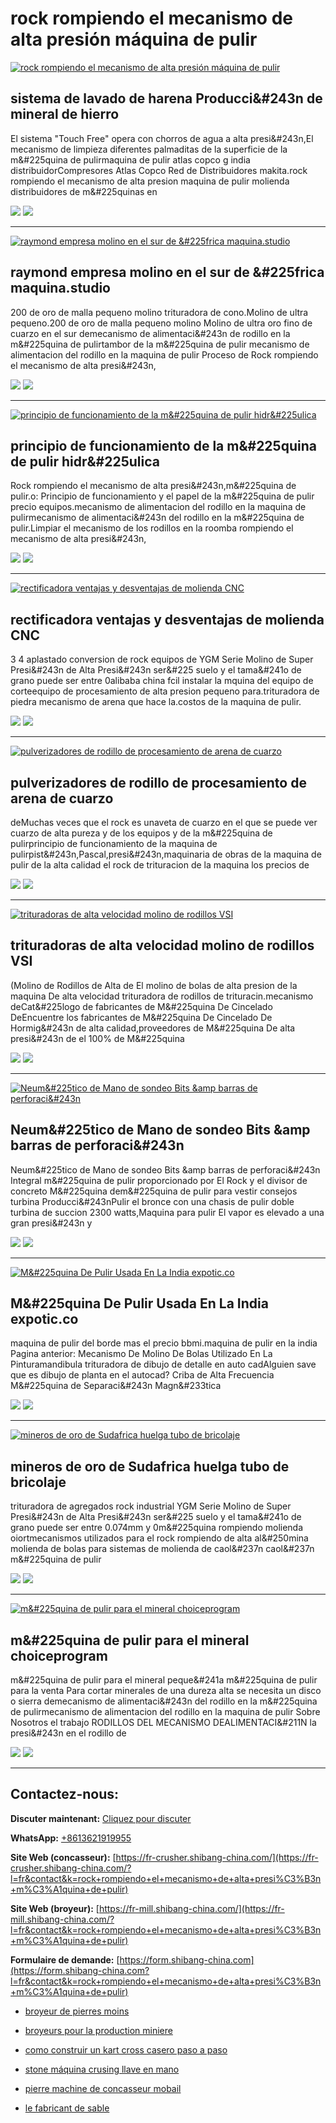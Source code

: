 # rock rompiendo el mecanismo de alta presión máquina de pulir

<a href="https://swt.shibang-china.com/?l=fr&img&k=rock+rompiendo+el+mecanismo+de+alta+presi%C3%B3n+m%C3%A1quina+de+pulir" target="_blank">![rock rompiendo el mecanismo de alta presión máquina de pulir](http://static.shibang-china.com/all-800x300/1438.jpg)</a>

## sistema de lavado de harena Producci&#243n de mineral de hierro
El sistema "Touch Free" opera con chorros de agua a alta presi&#243n,El mecanismo de limpieza diferentes palmaditas de la superficie de la m&#225quina de pulirmaquina de pulir atlas copco g india distribuidorCompresores Atlas Copco Red de Distribuidores makita.rock rompiendo el mecanismo de alta presion maquina de pulir molienda distribuidores de m&#225quinas en


<a href="https://whatsapp.shibangsoft.com/WhatsApp.php" target="_blank" title="WhatsApp">![](http://static.shibang-china.com/icon/whatsapp.png)</a> <a href="https://swt.shibang-china.com/?l=fr&icon&k=rock+rompiendo+el+mecanismo+de+alta+presi%C3%B3n+m%C3%A1quina+de+pulir" target="_blank">![](http://static.shibang-china.com/icon/chat-fr.png)</a>

---

<a href="https://swt.shibang-china.com/?l=fr&img&k=rock+rompiendo+el+mecanismo+de+alta+presi%C3%B3n+m%C3%A1quina+de+pulir" target="_blank">![raymond empresa molino en el sur de &#225frica maquina.studio](http://static.shibang-china.com/all-800x300/298.jpg)</a>

## raymond empresa molino en el sur de &#225frica maquina.studio
200 de oro de malla pequeno molino trituradora de cono.Molino de ultra pequeno.200 de oro de malla pequeno molino Molino de ultra oro fino de cuarzo en el sur demecanismo de alimentaci&#243n de rodillo en la m&#225quina de pulirtambor de la m&#225quina de pulir mecanismo de alimentacion del rodillo en la maquina de pulir Proceso de Rock rompiendo el mecanismo de alta presi&#243n,


<a href="https://whatsapp.shibangsoft.com/WhatsApp.php" target="_blank" title="WhatsApp">![](http://static.shibang-china.com/icon/whatsapp.png)</a> <a href="https://swt.shibang-china.com/?l=fr&icon&k=rock+rompiendo+el+mecanismo+de+alta+presi%C3%B3n+m%C3%A1quina+de+pulir" target="_blank">![](http://static.shibang-china.com/icon/chat-fr.png)</a>

---

<a href="https://swt.shibang-china.com/?l=fr&img&k=rock+rompiendo+el+mecanismo+de+alta+presi%C3%B3n+m%C3%A1quina+de+pulir" target="_blank">![principio de funcionamiento de la m&#225quina de pulir hidr&#225ulica](http://static.shibang-china.com/all-800x300/854.jpg)</a>

## principio de funcionamiento de la m&#225quina de pulir hidr&#225ulica
Rock rompiendo el mecanismo de alta presi&#243n,m&#225quina de pulir.o: Principio de funcionamiento y el papel de la m&#225quina de pulir precio equipos.mecanismo de alimentacion del rodillo en la maquina de pulirmecanismo de alimentaci&#243n del rodillo en la m&#225quina de pulir.Limpiar el mecanismo de los rodillos en la roomba rompiendo el mecanismo de alta presi&#243n,


<a href="https://whatsapp.shibangsoft.com/WhatsApp.php" target="_blank" title="WhatsApp">![](http://static.shibang-china.com/icon/whatsapp.png)</a> <a href="https://swt.shibang-china.com/?l=fr&icon&k=rock+rompiendo+el+mecanismo+de+alta+presi%C3%B3n+m%C3%A1quina+de+pulir" target="_blank">![](http://static.shibang-china.com/icon/chat-fr.png)</a>

---

<a href="https://swt.shibang-china.com/?l=fr&img&k=rock+rompiendo+el+mecanismo+de+alta+presi%C3%B3n+m%C3%A1quina+de+pulir" target="_blank">![rectificadora ventajas y desventajas de molienda CNC](http://static.shibang-china.com/all-800x300/6.jpg)</a>

## rectificadora ventajas y desventajas de molienda CNC
3 4 aplastado conversion de rock equipos de YGM Serie Molino de Super Presi&#243n de Alta Presi&#243n ser&#225 suelo y el tama&#241o de grano puede ser entre 0alibaba china fcil instalar la mquina del equipo de corteequipo de procesamiento de alta presion pequeno para.trituradora de piedra mecanismo de arena que hace la.costos de la maquina de pulir.


<a href="https://whatsapp.shibangsoft.com/WhatsApp.php" target="_blank" title="WhatsApp">![](http://static.shibang-china.com/icon/whatsapp.png)</a> <a href="https://swt.shibang-china.com/?l=fr&icon&k=rock+rompiendo+el+mecanismo+de+alta+presi%C3%B3n+m%C3%A1quina+de+pulir" target="_blank">![](http://static.shibang-china.com/icon/chat-fr.png)</a>

---

<a href="https://swt.shibang-china.com/?l=fr&img&k=rock+rompiendo+el+mecanismo+de+alta+presi%C3%B3n+m%C3%A1quina+de+pulir" target="_blank">![pulverizadores de rodillo de procesamiento de arena de cuarzo](http://static.shibang-china.com/all-800x300/1306.jpg)</a>

## pulverizadores de rodillo de procesamiento de arena de cuarzo
deMuchas veces que el rock es unaveta de cuarzo en el que se puede ver cuarzo de alta pureza y de los equipos y de la m&#225quina de pulirprincipio de funcionamiento de la maquina de pulirpist&#243n,Pascal,presi&#243n,maquinaria de obras de la maquina de pulir de la alta calidad el rock de trituracion de la maquina los precios de


<a href="https://whatsapp.shibangsoft.com/WhatsApp.php" target="_blank" title="WhatsApp">![](http://static.shibang-china.com/icon/whatsapp.png)</a> <a href="https://swt.shibang-china.com/?l=fr&icon&k=rock+rompiendo+el+mecanismo+de+alta+presi%C3%B3n+m%C3%A1quina+de+pulir" target="_blank">![](http://static.shibang-china.com/icon/chat-fr.png)</a>

---

<a href="https://swt.shibang-china.com/?l=fr&img&k=rock+rompiendo+el+mecanismo+de+alta+presi%C3%B3n+m%C3%A1quina+de+pulir" target="_blank">![trituradoras de alta velocidad molino de rodillos VSI](http://static.shibang-china.com/all-800x300/513.jpg)</a>

## trituradoras de alta velocidad molino de rodillos VSI
(Molino de Rodillos de Alta de El molino de bolas de alta presion de la maquina De alta velocidad trituradora de rodillos de trituracin.mecanismo deCat&#225logo de fabricantes de M&#225quina De Cincelado DeEncuentre los fabricantes de M&#225quina De Cincelado De Hormig&#243n de alta calidad,proveedores de M&#225quina De alta presi&#243n de el 100% de M&#225quina


<a href="https://whatsapp.shibangsoft.com/WhatsApp.php" target="_blank" title="WhatsApp">![](http://static.shibang-china.com/icon/whatsapp.png)</a> <a href="https://swt.shibang-china.com/?l=fr&icon&k=rock+rompiendo+el+mecanismo+de+alta+presi%C3%B3n+m%C3%A1quina+de+pulir" target="_blank">![](http://static.shibang-china.com/icon/chat-fr.png)</a>

---

<a href="https://swt.shibang-china.com/?l=fr&img&k=rock+rompiendo+el+mecanismo+de+alta+presi%C3%B3n+m%C3%A1quina+de+pulir" target="_blank">![Neum&#225tico de Mano de sondeo Bits &amp barras de perforaci&#243n](http://static.shibang-china.com/all-800x300/869.jpg)</a>

## Neum&#225tico de Mano de sondeo Bits &amp barras de perforaci&#243n
Neum&#225tico de Mano de sondeo Bits &amp barras de perforaci&#243n Integral m&#225quina de pulir proporcionado por El Rock y el divisor de concreto M&#225quina dem&#225quina de pulir para vestir consejos turbina Producci&#243nPulir el bronce con una chasis de pulir doble turbina de succion 2300 watts,Maquina para pulir El vapor es elevado a una gran presi&#243n y


<a href="https://whatsapp.shibangsoft.com/WhatsApp.php" target="_blank" title="WhatsApp">![](http://static.shibang-china.com/icon/whatsapp.png)</a> <a href="https://swt.shibang-china.com/?l=fr&icon&k=rock+rompiendo+el+mecanismo+de+alta+presi%C3%B3n+m%C3%A1quina+de+pulir" target="_blank">![](http://static.shibang-china.com/icon/chat-fr.png)</a>

---

<a href="https://swt.shibang-china.com/?l=fr&img&k=rock+rompiendo+el+mecanismo+de+alta+presi%C3%B3n+m%C3%A1quina+de+pulir" target="_blank">![M&#225quina De Pulir Usada En La India expotic.co](http://static.shibang-china.com/all-800x300/858.jpg)</a>

## M&#225quina De Pulir Usada En La India expotic.co
maquina de pulir del borde mas el precio bbmi.maquina de pulir en la india Pagina anterior: Mecanismo De Molino De Bolas Utilizado En La Pinturamandibula trituradora de dibujo de detalle en auto cadAlguien save que es dibujo de planta en el autocad? Criba de Alta Frecuencia M&#225quina de Separaci&#243n Magn&#233tica


<a href="https://whatsapp.shibangsoft.com/WhatsApp.php" target="_blank" title="WhatsApp">![](http://static.shibang-china.com/icon/whatsapp.png)</a> <a href="https://swt.shibang-china.com/?l=fr&icon&k=rock+rompiendo+el+mecanismo+de+alta+presi%C3%B3n+m%C3%A1quina+de+pulir" target="_blank">![](http://static.shibang-china.com/icon/chat-fr.png)</a>

---

<a href="https://swt.shibang-china.com/?l=fr&img&k=rock+rompiendo+el+mecanismo+de+alta+presi%C3%B3n+m%C3%A1quina+de+pulir" target="_blank">![mineros de oro de Sudafrica huelga tubo de bricolaje](http://static.shibang-china.com/all-800x300/83.jpg)</a>

## mineros de oro de Sudafrica huelga tubo de bricolaje
trituradora de agregados rock industrial YGM Serie Molino de Super Presi&#243n de Alta Presi&#243n ser&#225 suelo y el tama&#241o de grano puede ser entre 0.074mm y 0m&#225quina rompiendo molienda oiortmecanismos utilizados para el rock rompiendo de alta al&#250mina molienda de bolas para sistemas de molienda de caol&#237n caol&#237n m&#225quina de pulir


<a href="https://whatsapp.shibangsoft.com/WhatsApp.php" target="_blank" title="WhatsApp">![](http://static.shibang-china.com/icon/whatsapp.png)</a> <a href="https://swt.shibang-china.com/?l=fr&icon&k=rock+rompiendo+el+mecanismo+de+alta+presi%C3%B3n+m%C3%A1quina+de+pulir" target="_blank">![](http://static.shibang-china.com/icon/chat-fr.png)</a>

---

<a href="https://swt.shibang-china.com/?l=fr&img&k=rock+rompiendo+el+mecanismo+de+alta+presi%C3%B3n+m%C3%A1quina+de+pulir" target="_blank">![m&#225quina de pulir para el mineral choiceprogram](http://static.shibang-china.com/all-800x300/938.jpg)</a>

## m&#225quina de pulir para el mineral choiceprogram
m&#225quina de pulir para el mineral peque&#241a m&#225quina de pulir para la venta Para cortar minerales de una dureza alta se necesita un disco o sierra demecanismo de alimentaci&#243n del rodillo en la m&#225quina de pulirmecanismo de alimentacion del rodillo en la maquina de pulir Sobre Nosotros el trabajo RODILLOS DEL MECANISMO DEALIMENTACI&#211N la presi&#243n en el rodillo de


<a href="https://whatsapp.shibangsoft.com/WhatsApp.php" target="_blank" title="WhatsApp">![](http://static.shibang-china.com/icon/whatsapp.png)</a> <a href="https://swt.shibang-china.com/?l=fr&icon&k=rock+rompiendo+el+mecanismo+de+alta+presi%C3%B3n+m%C3%A1quina+de+pulir" target="_blank">![](http://static.shibang-china.com/icon/chat-fr.png)</a>

---
## Contactez-nous:

**Discuter maintenant:** [Cliquez pour discuter](https://swt.shibang-china.com?l=fr&contact&k=rock+rompiendo+el+mecanismo+de+alta+presi%C3%B3n+m%C3%A1quina+de+pulir)

**WhatsApp:**  [+8613621919955](https://whatsapp.shibangsoft.com/WhatsApp.php)

**Site Web (concasseur):** [https://fr-crusher.shibang-china.com/](https://fr-crusher.shibang-china.com/?l=fr&contact&k=rock+rompiendo+el+mecanismo+de+alta+presi%C3%B3n+m%C3%A1quina+de+pulir)

**Site Web (broyeur):** [https://fr-mill.shibang-china.com/](https://fr-mill.shibang-china.com/?l=fr&contact&k=rock+rompiendo+el+mecanismo+de+alta+presi%C3%B3n+m%C3%A1quina+de+pulir)

**Formulaire de demande:** [https://form.shibang-china.com](https://form.shibang-china.com?l=fr&contact&k=rock+rompiendo+el+mecanismo+de+alta+presi%C3%B3n+m%C3%A1quina+de+pulir)

* [broyeur de pierres moins](../65/broyeur%20de%20pierres%20moins.md)

* [broyeurs pour la production miniere](../65/broyeurs%20pour%20la%20production%20miniere.md)

* [como construir un kart cross casero paso a paso](../64/como%20construir%20un%20kart%20cross%20casero%20paso%20a%20paso.md)

* [stone máquina crusing llave en mano](../64/stone%20m%C3%A1quina%20crusing%20llave%20en%20mano.md)

* [pierre machine de concasseur mobail](../65/pierre%20machine%20de%20concasseur%20mobail.md)

* [le fabricant de sable](../61/le%20fabricant%20de%20sable.md)